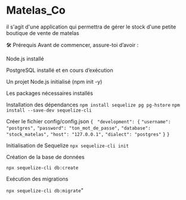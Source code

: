 # Matelas_Co
il s'agit d'une application qui permettra de gérer le stock d'une petite boutique de vente de matelas


🛠️ Prérequis
Avant de commencer, assure-toi d’avoir :

Node.js installé

PostgreSQL installé et en cours d’exécution

Un projet Node.js initialisé (npm init -y)

Les packages nécessaires installés

 Installation des dépendances
```npm install sequelize pg pg-hstore```
```npm install --save-dev sequelize-cli```

Créer le fichier config/config.json
```{```
 ``` "development": {```
    ```"username": "postgres",```
    ```"password": "ton_mot_de_passe",```
    ```"database": "stock_matelas",```
    ```"host": "127.0.0.1",```
    ```"dialect": "postgres"```
  ```}```
```}```

 Initialisation de Sequelize
 ```npx sequelize-cli init```

 Création de la base de données

```npx sequelize-cli db:create```

Exécution des migrations

```npx sequelize-cli db:migrate```"